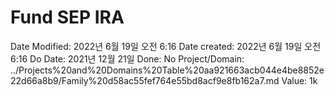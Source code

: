 # Fund SEP IRA

Date Modified: 2022년 6월 19일 오전 6:16
Date created: 2022년 6월 19일 오전 6:16
Do Date: 2021년 12월 21일
Done: No
Project/Domain: ../Projects%20and%20Domains%20Table%20aa921663acb044e4be8852e22d66a8b9/Family%20d58ac55fef764e55bd8acf9e8fb162a7.md
Value: 1k